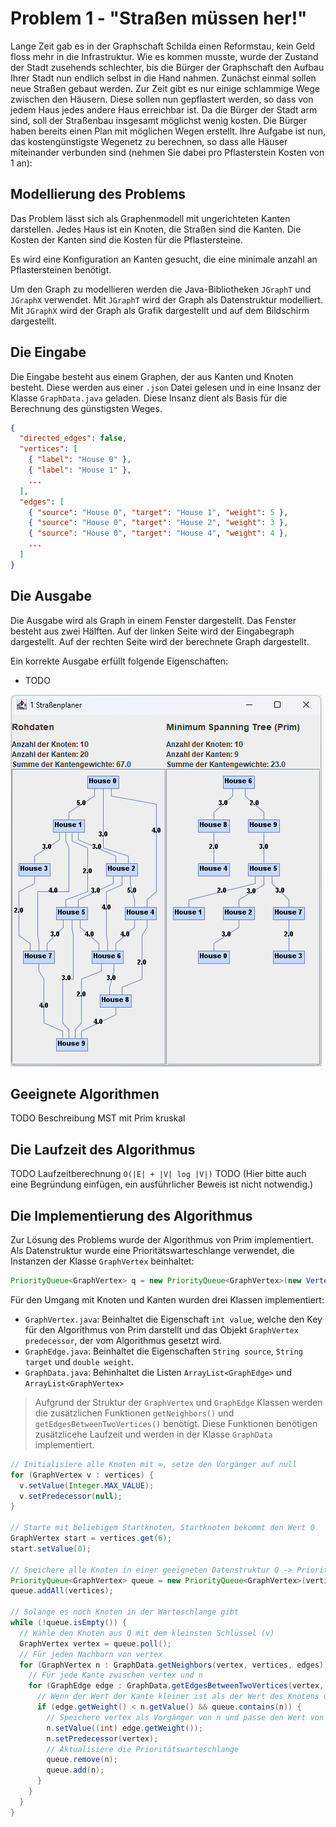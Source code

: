 # Problem 1 - "Straßen müssen her!"

Lange Zeit gab es in der Graphschaft Schilda einen Reformstau, kein Geld floss mehr in die Infrastruktur. Wie es kommen musste, wurde der Zustand der Stadt zusehends schlechter, bis die Bürger der Graphschaft den Aufbau Ihrer Stadt nun endlich selbst in die Hand nahmen. Zunächst einmal sollen neue Straßen gebaut werden. Zur Zeit gibt es nur einige schlammige Wege zwischen den Häusern. Diese sollen nun gepflastert werden, so dass von jedem Haus jedes andere Haus erreichbar ist. Da die Bürger der Stadt arm sind, soll der Straßenbau insgesamt möglichst wenig kosten. Die Bürger haben bereits einen Plan mit möglichen Wegen erstellt. Ihre Aufgabe ist nun, das kostengünstigste Wegenetz zu berechnen, so dass alle Häuser miteinander verbunden sind (nehmen Sie dabei pro Pflasterstein Kosten von 1 an):

## Modellierung des Problems

Das Problem lässt sich als Graphenmodell mit ungerichteten Kanten darstellen. Jedes Haus ist ein Knoten, die Straßen sind die Kanten. Die Kosten der Kanten sind die Kosten für die Pflastersteine. 

Es wird eine Konfiguration an Kanten gesucht, die eine minimale anzahl an Pflastersteinen benötigt.

Um den Graph zu modellieren werden die Java-Bibliotheken `JGraphT` und `JGraphX` verwendet. Mit `JGraphT` wird der Graph als Datenstruktur modelliert. Mit `JGraphX` wird der Graph als Grafik dargestellt und auf dem Bildschirm dargestellt.

## Die Eingabe

Die Eingabe besteht aus einem Graphen, der aus Kanten und Knoten besteht. Diese werden aus einer `.json` Datei gelesen und in eine Insanz der Klasse `GraphData.java` geladen. Diese Insanz dient als Basis für die Berechnung des günstigsten Weges.


``` json
{
  "directed_edges": false,
  "vertices": [
    { "label": "House 0" },
    { "label": "House 1" },
    ...
  ],
  "edges": [
    { "source": "House 0", "target": "House 1", "weight": 5 },
    { "source": "House 0", "target": "House 2", "weight": 3 },
    { "source": "House 0", "target": "House 4", "weight": 4 },
    ...
  ]
}
```

## Die Ausgabe

Die Ausgabe wird als Graph in einem Fenster dargestellt. Das Fenster besteht aus zwei Hälften. Auf der linken Seite wird der Eingabegraph dargestellt. Auf der rechten Seite wird der berechnete Graph dargestellt. 

Ein korrekte Ausgabe erfüllt folgende Eigenschaften:
- TODO

![Problem1](images/problem1.png)

## Geeignete Algorithmen

TODO Beschreibung MST mit Prim kruskal 

## Die Laufzeit des Algorithmus

TODO Laufzeitberechnung `O(|E| + |V| log |V|)`
TODO (Hier bitte auch eine Begründung einfügen, ein ausführlicher Beweis ist nicht notwendig.)

## Die Implementierung des Algorithmus

Zur Lösung des Problems wurde der Algorithmus von Prim implementiert. Als Datenstruktur wurde eine Prioritätswarteschlange verwendet, die Instanzen der Klasse `GraphVertex` beinhaltet: 

``` java
PriorityQueue<GraphVertex> q = new PriorityQueue<GraphVertex>(new VertexComparator());
```

Für den Umgang mit Knoten und Kanten wurden drei Klassen implementiert:

- `GraphVertex.java`: Beinhaltet die Eigenschaft `int value`, welche den Key für den Algorithmus von Prim darstellt und das Objekt `GraphVertex predecessor`, der vom Algorithmus gesetzt wird.
- `GraphEdge.java`: Beinhaltet die Eigenschaften `String source`, `String target` und `double weight`.
- `GraphData.java`: Behinhaltet die Listen `ArrayList<GraphEdge>` und `ArrayList<GraphVertex>`

> Aufgrund der Struktur der `GraphVertex` und `GraphEdge` Klassen werden die zusätzlichen Funktionen `getNeighbors()` und `getEdgesBetweenTwoVertices()` benötigt. Diese Funktionen benötigen zusätzlicehe Laufzeit und werden in der Klasse `GraphData` implementiert.



``` java
// Initialisiere alle Knoten mit ∞, setze den Vorgänger auf null
for (GraphVertex v : vertices) {
  v.setValue(Integer.MAX_VALUE);
  v.setPredecessor(null);
}

// Starte mit beliebigem Startknoten, Startknoten bekommt den Wert 0
GraphVertex start = vertices.get(6);
start.setValue(0);

// Speichere alle Knoten in einer geeigneten Datenstruktur Q -> Prioritätswarteschlange
PriorityQueue<GraphVertex> queue = new PriorityQueue<GraphVertex>(vertices.size(), new VertexComparator());
queue.addAll(vertices);

// Solange es noch Knoten in der Warteschlange gibt
while (!queue.isEmpty()) {
  // Wähle den Knoten aus Q mit dem kleinsten Schlüssel (v)
  GraphVertex vertex = queue.poll();
  // Für jeden Nachbarn von vertex 
  for (GraphVertex n : GraphData.getNeighbors(vertex, vertices, edges)) {
    // Für jede Kante zwischen vertex und n
    for (GraphEdge edge : GraphData.getEdgesBetweenTwoVertices(vertex, n, edges)) {
      // Wenn der Wert der Kante kleiner ist als der Wert des Knotens und der Knoten noch in Q ist
      if (edge.getWeight() < n.getValue() && queue.contains(n)) {
        // Speichere vertex als Vorgänger von n und passe den Wert von n an
        n.setValue((int) edge.getWeight());
        n.setPredecessor(vertex);
        // Aktualisiere die Prioritätswarteschlange
        queue.remove(n);
        queue.add(n);
      }
    }
  }
}
```
